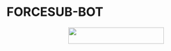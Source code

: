 # FORCESUB-BOT

<p align="center"><a href="https://dashboard.heroku.com/new?template=https://github.com/zeroproject13/single-fc"> <img src="https://img.shields.io/badge/Deploy%20On%20Heroku-black?style=for-the-badge&logo=heroku" width="220" height="38.45"/></a></p>
